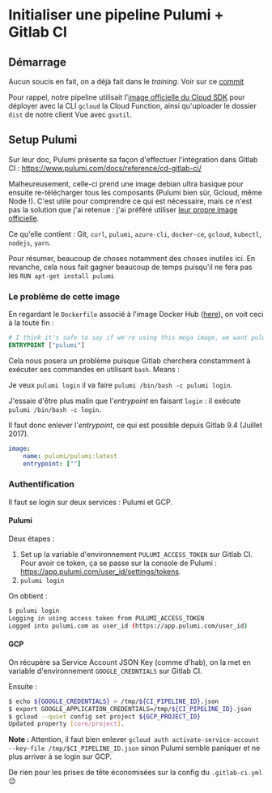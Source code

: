 # Initialiser une pipeline Pulumi + Gitlab CI

## Démarrage

Aucun soucis en fait, on a déjà fait dans le *training*. Voir sur ce [commit](https://gitlab.com/octo-cna/stage-bof-search/tree/89c14cc3dae93e91a2ee09d26158a9104538932d)

Pour rappel, notre pipeline utilisait l'[image officielle du Cloud SDK](https://hub.docker.com/r/google/cloud-sdk/) pour déployer avec la CLI `gcloud` la Cloud Function, ainsi qu'uploader le dossier `dist` de notre client Vue avec `gsutil`.

## Setup Pulumi

Sur leur doc, Pulumi présente sa façon d'effectuer l'intégration dans Gitlab CI : https://www.pulumi.com/docs/reference/cd-gitlab-ci/

Malheureusement, celle-ci prend une image debian ultra basique pour ensuite re-télécharger tous les composants (Pulumi bien sûr, Gcloud, même Node !). C'est utile pour comprendre ce qui est nécessaire, mais ce n'est pas la solution que j'ai retenue : j'ai préféré utiliser [leur propre image officielle](https://hub.docker.com/r/pulumi/pulumi).

Ce qu'elle contient : Git, `curl`, `pulumi`, `azure-cli`, `docker-ce`, `gcloud`, `kubectl`, `nodejs`, `yarn`.

Pour résumer, beaucoup de choses notamment des choses inutiles ici. En revanche, cela nous fait gagner beaucoup de temps puisqu'il ne fera pas les `RUN apt-get install pulumi`

### Le problème de cette image

En regardant le `Dockerfile` associé à l'image Docker Hub ([here](https://github.com/pulumi/pulumi/blob/master/dist/docker/Dockerfile)), on voit ceci à la toute fin :

```dockerfile
# I think it's safe to say if we're using this mega image, we want pulumi
ENTRYPOINT ["pulumi"]
```

Cela nous posera un problème puisque Gitlab cherchera constamment à exécuter ses commandes en utilisant `bash`.
Means :

Je veux `pulumi login` il va faire `pulumi /bin/bash -c pulumi login`.

J'essaie d'être plus malin que l'*entrypoint* en faisant `login` : il exécute `pulumi /bin/bash -c login`.

Il faut donc enlever l'*entrypoint*, ce qui est possible depuis Gitlab 9.4 (Juillet 2017).

```yaml
image: 
    name: pulumi/pulumi:latest
    entrypoint: [""]
```

### Authentification

Il faut se login sur deux services : Pulumi et GCP.

#### Pulumi

Deux étapes :

1. Set up la variable d'environnement `PULUMI_ACCESS_TOKEN` sur Gitlab CI. Pour avoir ce token, ça se passe sur la console de Pulumi : https://app.pulumi.com/user_id/settings/tokens.
2. `pulumi login`

On obtient :

```bash
$ pulumi login
Logging in using access token from PULUMI_ACCESS_TOKEN
Logged into pulumi.com as user_id (https://app.pulumi.com/user_id)
```

#### GCP

On récupère sa Service Account JSON Key (comme d'hab), on la met en variable d'environnement `GOOGLE_CREDNTIALS` sur Gitlab CI.

Ensuite :

```bash
$ echo ${GOOGLE_CREDENTIALS} > /tmp/${CI_PIPELINE_ID}.json
$ export GOOGLE_APPLICATION_CREDENTIALS=/tmp/${CI_PIPELINE_ID}.json
$ gcloud --quiet config set project ${GCP_PROJECT_ID}
Updated property [core/project].
```

**Note :** Attention, il faut bien enlever `gcloud auth activate-service-account --key-file /tmp/$CI_PIPELINE_ID.json` sinon Pulumi semble paniquer et ne plus arriver à se login sur GCP.



De rien pour les prises de tête économisées sur la config du `.gitlab-ci.yml` :wink:

